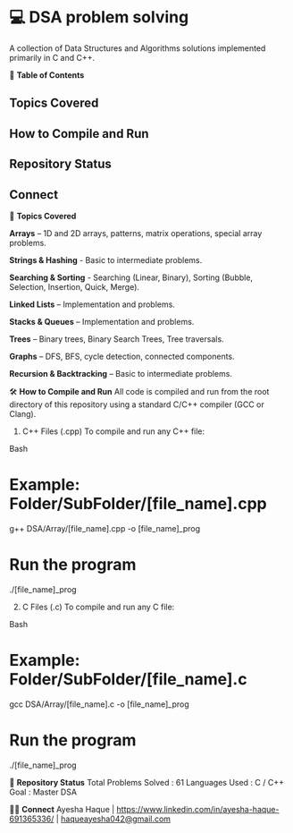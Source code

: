 # 💻 DSA problem solving
A collection of Data Structures and Algorithms solutions implemented primarily in C and C++.

📝 **Table of Contents**
## Topics Covered

## How to Compile and Run

## Repository Status

## Connect

📘 **Topics Covered**

**Arrays** – 1D and 2D arrays, patterns, matrix operations, special array problems.

**Strings & Hashing** - Basic to intermediate problems.

**Searching & Sorting** - Searching (Linear, Binary), Sorting (Bubble, Selection, Insertion, Quick, Merge).

**Linked Lists** – Implementation and problems.

**Stacks & Queues** – Implementation and problems.

**Trees** – Binary trees, Binary Search Trees, Tree traversals.

**Graphs** – DFS, BFS, cycle detection, connected components.

**Recursion & Backtracking** – Basic to intermediate problems.

🛠️ **How to Compile and Run**
All code is compiled and run from the root directory of this repository using a standard C/C++ compiler (GCC or Clang).

1. C++ Files (.cpp)
To compile and run any C++ file:

Bash

# Example: Folder/SubFolder/[file_name].cpp
g++ DSA/Array/[file_name].cpp -o [file_name]_prog
# Run the program
./[file_name]_prog

2. C Files (.c)
To compile and run any C file:

Bash

# Example: Folder/SubFolder/[file_name].c
gcc DSA/Array/[file_name].c -o [file_name]_prog
# Run the program
./[file_name]_prog

📌 **Repository Status**
Total Problems Solved	: 61
Languages Used	        : C / C++
Goal	                : Master DSA

👨‍💻 **Connect**
Ayesha Haque | https://www.linkedin.com/in/ayesha-haque-691365336/ | haqueayesha042@gmail.com